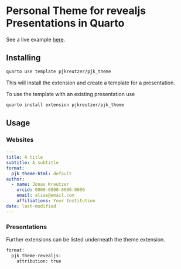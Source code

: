# Personal Theme for revealjs Presentations in Quarto

See a live example [here](https://rawcdn.githack.com/pjkreutzer/pjk_theme_revealjs/92693f422b1d983071fd827f76b9dd9e5258ba7b/template.html).

## Installing


```bash
quarto use template pjkreutzer/pjk_theme
```

This will install the extension and create a template for a presentation.

To use the template with an existing presentation use

```bash
quarto install extension pjkreutzer/pjk_theme
```

## Usage

### Websites

```yaml
---
title: A title
subtitle: A subtitle
format:
  pjk_theme-html: default
author:
  - name: Jonas Kreutzer
    orcid: 0000-0000-0000-0000
    email: alias@email.com
    affiliations: Your Institution
date: last-modified
---

```

### Presentations
Further extensions can be listed underneath the theme extension.

```bash
format:
  pjk_theme-revealjs:
    attribution: true
```


